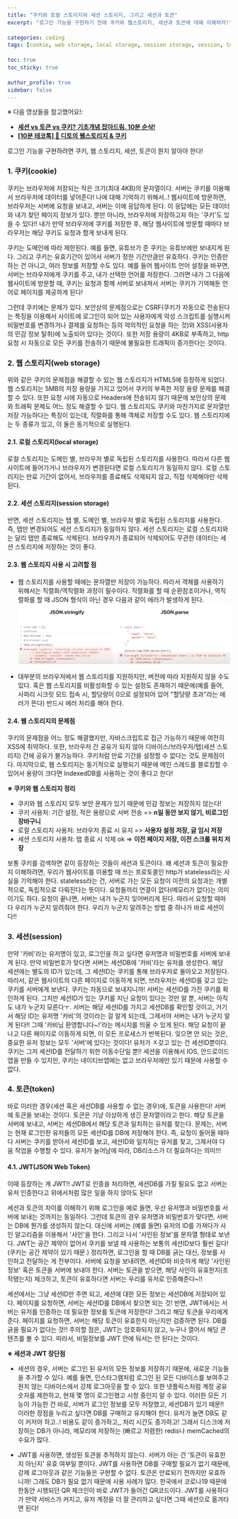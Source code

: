 ```yaml
---
title: "쿠키와 로컬 스토리지와 세션 스토리지, 그리고 세션과 토큰"
excerpt: "로그인 기능을 구현하기 전에 쿠키와 웹스토리지, 세션과 토큰에 대해 이해하자!"

categories: coding
tags: [cookie, web storage, local storage, session storage, session, token, JWT]

toc: true
toc_sticky: true

author_profile: true
sidebar: false
---
```


※ 다음 영상들을 참고했어요!:
- [**세션 vs 토큰 vs 쿠키? 기초개념 잡아드림. 10분 순삭!**](https://www.youtube.com/watch?v=tosLBcAX1vk&ab_channel=%EB%85%B8%EB%A7%88%EB%93%9C%EC%BD%94%EB%8D%94NomadCoders)
- [**[10분 테코톡] 🦄 디토의 웹스토리지 & 쿠키**](https://www.youtube.com/watch?v=-4ZsGy1LOiE&ab_channel=%EC%9A%B0%EC%95%84%ED%95%9CTech)


로그인 기능을 구현하려면 쿠키, 웹 스토리지, 세션, 토큰이 뭔지 알아야 한다!


### 1. 쿠키(cookie)
쿠키는 브라우저에 저장되는 작은 크기(최대 4KB)의 문자열이다. 서버는 쿠키를 이용해서 브라우저에 데이터를 넣어준다! 나에 대해 기억하기 위해서..! 웹사이트에 방문하면, 브라우저는 서버에 요청을 보내고, 서버는 이에 응답하게 된다. 이 응답에는 모든 데이터와 내가 찾던 페이지 정보가 있다. 뿐만 아니라, 브라우저에 저장하고자 하는 '쿠키'도 있을 수 있다!! 내가 만약 브라우저에 쿠키를 저장한 후, 해당 웹사이트에 방문할 때마다 브라우저는 해당 쿠키도 요청과 함게 보내게 된다.

쿠키는 도메인에 따라 제한된다. 예를 들면, 유튜브가 준 쿠키는 유튜브에만 보내지게 된다. 그리고 쿠키는 유효기간이 있어서 서버가 정한 기간만큼만 유효하다. 쿠키는 인증만 하는 건 아니고, 여러 정보를 저장할 수도 있다. 예를 들어 웹사이트 언어 설정을 바꾸면, 서버는 브라우저에게 쿠키를 주고, 내가 선택한 언어를 저장한다. 그러면 내가 그 다음에 웹사이트에 방문할 때, 쿠키는 요청과 함께 서버로 보내져서 서버는 쿠키가 기억해둔 언어로 페이지를 제공하게 된다!

그런데 쿠키에는 문제가 있다. 보안상의 문제점으로는 CSRF(쿠키가 자동으로 전송된다는 특징을 이용해서 사이트에 로그인이 되어 있는 사용자에게 악성 스크립트를 실행시켜 비밀번호를 변경하거나 결제를 요청하는 등의 악의적인 요청을 하는 것)와 XSS(사용자의 민감 정보 탈취)에 노출되어 있다는 것이다. 또한 저장 용량이 4KB로 부족하고, http 요청 시 자동으로 모든 쿠키를 전송하기 때문에 불필요한 트래픽이 증가한다는 것이다.


### 2. 웹 스토리지(web storage)
위와 같은 쿠키의 문제점을 해결할 수 있는 웹 스토리지가 HTML5에 등장하게 되었다. 웹 스토리지는 5MB의 저장 용량을 가지고 있어서 쿠키의 부족한 저장 용량 문제를 해결할 수 있다. 또한 요청 시에 자동으로 Headers에 전송되지 않기 때문에 보안상의 문제와 트래픽 문제도 어느 정도 해결할 수 있다. 웹 스토리지도 쿠키와 마찬가지로 문자열만 저장 가능하다는 특징이 있는데, 직렬화를 통해 객체로 저장할 수도 있다. 웹 스토리지에는 두 종류가 있고, 이 둘은 동기적으로 실행된다.

#### 2.1. 로컬 스토리지(local storage)
로컬 스토리지는 도메인 별, 브라우저 별로 독립된 스토리지를 사용한다. 따라서 다른 웹사이트에 들어가거나 브라우저가 변경된다면 로컬 스토리지가 동일하지 않다. 로컬 스토리지는 만료 기간이 없어서, 브라우저를 종료해도 삭제되지 않고, 직접 삭제해야만 삭제된다.

#### 2.2. 세션 스토리지(session storage)
반면, 세션 스토리지는 탭 별, 도메인 별, 브라우저 별로 독립된 스토리지를 사용한다. 즉, 탭만 변경되어도 세션 스토리지가 동일하지 않다. 세션 스토리지는 로컬 스토리지와는 달리 탭만 종료해도 삭제된다. 브라우저가 종료되어 삭제되어도 무관한 데이터는 세션 스토리지에 저장하는 것이 좋다.

#### 2.3. 웹 스토리지 사용 시 고려할 점
- 웹 스토리지를 사용할 때에는 문자열만 저장이 가능하다. 따라서 객체를 사용하기 위해서는 직렬화/역직렬화 과정이 필수이다. 직렬화를 할 때 순환참조이거나, 역직렬화를 할 때 JSON 형식이 아닌 경우 다음과 같이 에러가 발생하게 된다.
![web_storage_error](\assets/images/storage/web_storage.png)

- 대부분의 브라우저에서 웹 스토리지를 지원하지만, 버전에 따라 지원하지 않을 수도 있다. 혹은 웹 스토리지를 비활성화할 수 있는 설정도 존재하기 때문에(예를 들어, 사파리 시크릿 모드 접속 시, 할당량이 0으로 설정되어 있어 "할당량 초과"라는 에러가 뜬다) 반드시 에러 처리를 해야 한다.

#### 2.4. 웹 스토리지의 문제점
쿠키의 문제점을 어느 정도 해결했지만, 자바스크립트로 접근 가능하기 때문에 여전히 XSS에 취약하다. 또한, 브라우저 간 공유가 되지 않아 디바이스/브라우저/탭(세션 스토리지) 간에 공유가 불가능하다. 쿠키처럼 만료 기간을 설정할 수 없다는 것도 문제점이다. 마지막으로, 웹 스토리지는 동기적으로 실행되기 때문에 메인 스레드를 블로킹할 수 있어서 용량이 크다면 IndexedDB를 사용하는 것이 좋다고 한다!


**※ 쿠키와 웹 스토리지 정리**
- 쿠키와 웹 스토리지 모두 보안 문제가 있기 때문에 민감 정보는 저장하지 않는다!
- 쿠키 사용처: 기간 설정, 작은 용량으로 서버 전송 => **n일 동안 보지 않기, 비로그인 장바구니**
- 로컬 스토리지 사용처: 브라우저 종료 시 유지 => **사용자 설정 저장, 글 임시 저장**
- 세션 스토리지 사용처: 탭 종료 시 삭제 ok => **이전 페이지 저장, 이전 스크롤 위치 저장**


보통 쿠키를 검색하면 같이 등장하는 것들이 세션과 토큰이다. 왜 세션과 토큰이 필요한지 이해하려면, 우리가 웹사이트를 이용할 때 쓰는 프로토콜인 http가 stateless라는 사실을 기억해야 한다. stateless라는 건, 서버로 가는 모든 요청이 이전의 요청과는 개별적으로, 독립적으로 다뤄진다는 뜻이다. 요청들끼리 연결이 없다(메모리가 없다)는 의미이기도 하다. 요청이 끝나면, 서버는 내가 누군지 잊어버리게 된다. 따라서 요청할 때마다 우리가 누군지 알려줘야 한다. 우리가 누군지 알려주는 방법 중 하나가 바로 세션이다!!


### 3. 세션(session)
만약 '카비'라는 유저명이 있고, 로그인을 하고 싶다면 유저명과 비밀번호를 서버에 보내게 된다. 만약 비밀번호가 맞다면 서버는 세션DB에 '카비'라는 유저를 생성한다. 해당 세션에는 별도의 ID가 있는데, 그 세션ID는 쿠키를 통해 브라우저로 돌아오고 저장된다. 따라서, 같은 웹사이트의 다른 페이지로 이동하게 되면, 브라우저는 세션ID를 갖고 있는 쿠키를 서버에게 보낸다. 쿠키는 자동으로 보내지니까! 서버는 세션ID를 가진 쿠키를 확인하게 된다. 그치만 세션ID가 있는 쿠키를 지닌 요청이 있다는 것만 알 뿐, 서버는 아직도 내가 누군지 모른다ㅜ. 서버는 해당 세션ID를 가지고 세션DB를 확인할 것이고, 거기서 해당 ID는 유저명 '카비'의 것이라는 걸 알게 되는데, 그제서야 서버는 내가 누군지 알게 된다!! 그때 '카비님 환영합니다~!'라는 메시지를 띄울 수 있게 된다. 해당 요청이 끝나고 다른 페이지로 이동하게 되면, 이 모든 프로세스가 반복된다. 잊으면 안 되는 것은, 중요한 유저 정보는 모두 '서버'에 있다는 것이다! 유저가 ㅈ갖고 있는 건 세션ID뿐이다. 쿠키는 그저 세션ID를 전달하기 위한 이동수단일 뿐!! 세션을 이용해서 IOS, 안드로이드 앱을 만들 수 있지만, 쿠키는 네이티브앱에는 없고 브라우저에만 있기 때문에 사용할 수 없다.


### 4. 토큰(token)
바로 이러한 경우(세션 혹은 세션DB를 사용할 수 없는 경우)에, 토큰을 사용한다! 서버에 토큰을 보내는 것이다. 토큰은 기냥 이상하게 생긴 문자열이라고 한다. 해당 토큰을 서버에 보내고, 서버는 세션DB에서 해당 토큰과 일치하는 유저를 찾는다. 문제는, 서버는 현재 로그인한 유저들의 모든 세션ID를 DB에 저장해야 한다. 즉, 요청이 들어올 때마다 서버는 쿠키를 받아서 세션ID를 보고, 세션ID와 일치하는 유저를 찾고, 그제서야 다음 작업을 수행할 수 있다. 유저가 늘어남에 따라, DB리소스가 더 필요하다는 의미!!!

#### 4.1. JWT(JSON Web Token)
이때 등장하는 게 JWT!! JWT로 인증을 처리하면, 세션DB를 가질 필요도 없고 서버는 유저 인증한다고 위에서처럼 많은 일을 하지 않아도 된다!

세션과 토큰의 차이를 이해하기 위해 로그인을 예로 들면, 우선 유저명과 비밀번호를 서버에 보내는 것까지는 동일하다. 그런데 토큰의 경우 유저명과 비밀번호가 맞다면, 서버는 DB에 뭔가를 생성하지 않는다. 대신에 서버는 (예를 들면) 유저의 ID를 가져다가 사인 알고리즘을 이용해서 '사인'을 한다. 그리고 나서 '사인된 정보'를 문자열 형태로 보낸다. JWT는 공간 제약이 없어서 쿠키를 보낼 때 사용하는 보통의 세션ID보다 훨씬 길다!(쿠키는 공간 제약이 있기 때문.) 정리하면, 로그인을 할 때 DB를 긁는 대신, 정보를 사인하고 전달하는 게 전부이다. 서버에 요청을 보내려면, 세션ID와 비슷하게 해당 '사인된 정보' 혹은 토큰을 서버에 보내야 한다. 서버는 토큰을 받으면, 해당 사인이 유효한지(조작됐는지) 체크하고, 토큰이 유효하다면 서버는 우리를 유저로 인증해준다~!!

세션에서는 그냥 세션ID만 주면 되고, 세션에 대한 모든 정보는 세션DB에 저장되어 있다. 페이지를 요청하면, 서버는 세션ID를 DB에서 찾으면 되는 것! 반면, JWT에서는 서버는 유저를 인증하는 데 필요한 정보를 토큰에 저장한다! 그리고 해당 토큰을 우리에게 준다. 페이지를 요청하면, 서버는 해당 토큰이 유효한지 아닌지만 검증하면 된다. DB를 긁을 필요가 없다는 것!! 주의할 점은, JWT는 암호화되지 않고, 누구나 열어서 해당 콘텐츠를 볼 수 있다. 따라서, 비밀정보를 JWT 안에 둬서는 안 된다는 것이다.


**※ 세션과 JWT 장단점**

- 세션의 경우, 서버는 로그인 된 유저의 모든 정보를 저장하기 때문에, 새로운 기능들을 추가할 수 있다. 예를 들면, 인스타그램처럼 로그인 된 모든 디바이스를 보여주고 원치 않는 디바이스에서 강제 로그아웃을 할 수 있다. 또한 넷플릭스처럼 계정 공유 숫자를 제한하고, 현재 몇 명이 로그인했고 시청 중인지 알 수 있다. 이러한 모든 기능이 가능한 건 바로, 서버가 로그인 정보를 모두 저장했고, 세션DB가 있기 때문!! 이러한 장점을 누리고 싶다면 DB를 구매하고 유지해야 한다. 유저가 늘면 DB도 같이 커저야 하고..! 비용도 같이 증가하고,, 처리 시간도 증가하고! 그래서 디스크에 저장하는 DB가 아니라, 메모리에 저장하는 (빠르고 저렴한) redis나 memCached의 수요가 많다.

- JWT를 사용하면, 생성된 토큰을 추적하지 않는다. 서버가 아는 건 '토큰이 유효한지 아닌지' 유효 여부일 뿐이다. JWT를 사용하면 DB를 구매할 필요가 없기 때문에, 강제 로그아웃과 같은 기능들은 구현할 수 없다. 토큰은 만료되기 전까지만 유효하니까! 그래도 DB가 필요 없기 때문에 사용 사례가 많다. 한국에서 코로나19 때문에 한동안 시행되던 QR 체크인이 바로 JWT가 들어간 QR코드이다. JWT를 사용하다가 만약 서비스가 커지고, 유저 계정을 더 잘 관리하고 싶다면 그때 세션으로 옮겨타면 된다!
